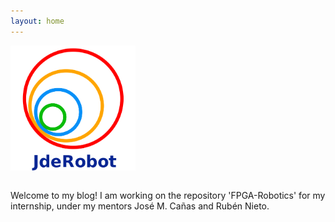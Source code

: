 ```yaml
---
layout: home
---
```


<div style="display: flex; justify-content: space-between;">
    <img src="assets/logo.png" alt="org logo" width="200"> 
</div>
<br>
<p style="text-align: center">

Welcome to my blog! I am working on the repository 'FPGA-Robotics' for my internship, under my mentors José M. Cañas and Rubén Nieto.